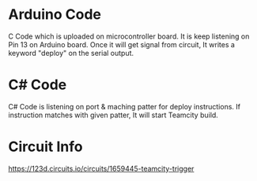 Arduino Code
============

C Code which is uploaded on microcontroller board. It is keep listening on Pin 13 on Arduino board. Once it will get signal from circuit, It writes a keyword "deploy" on the serial output. 

C# Code
=======

C# Code is listening on port & maching patter for deploy instructions. If instruction matches with given patter, It will start Teamcity build. 

Circuit Info
============

https://123d.circuits.io/circuits/1659445-teamcity-trigger

